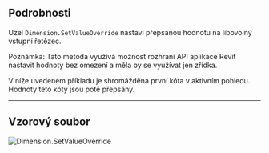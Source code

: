 ## Podrobnosti
Uzel `Dimension.SetValueOverride` nastaví přepsanou hodnotu na libovolný vstupní řetězec.

Poznámka: Tato metoda využívá možnost rozhraní API aplikace Revit nastavit hodnoty bez omezení a měla by se využívat jen zřídka.

V níže uvedeném příkladu je shromážděna první kóta v aktivním pohledu. Hodnoty této kóty jsou poté přepsány.
___
## Vzorový soubor

![Dimension.SetValueOverride](./Revit.Elements.Dimension.SetValueOverride_img.jpg)
